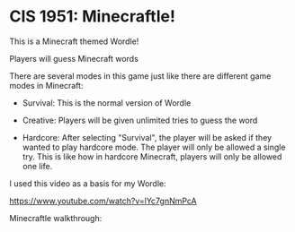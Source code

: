 # CIS 1951: Minecraftle!

This is a Minecraft themed Wordle!

Players will guess Minecraft words

There are several modes in this game just like there are different game modes in Minecraft:

- Survival: This is the normal version of Wordle

- Creative: Players will be given unlimited tries to guess the word


- Hardcore: After selecting "Survival", the player will be asked if they wanted to play hardcore mode. The player will only be allowed a single try. This is like how in hardcore Minecraft, players will only be allowed one life.
  
 
 I used this video as a basis for my Wordle: 
 
 https://www.youtube.com/watch?v=lYc7gnNmPcA
 
 Minecraftle walkthrough:
 
 
